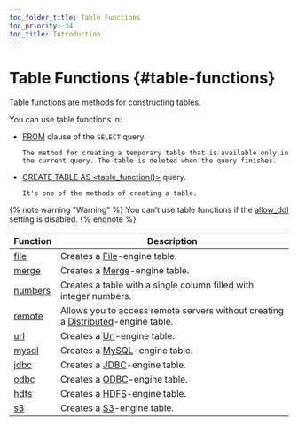 ```yaml
---
toc_folder_title: Table Functions
toc_priority: 34
toc_title: Introduction
---
```


# Table Functions {#table-functions}

Table functions are methods for constructing tables.

You can use table functions in:

-   [FROM](../../sql-reference/statements/select/from.md) clause of the `SELECT` query.

        The method for creating a temporary table that is available only in the current query. The table is deleted when the query finishes.

-   [CREATE TABLE AS \<table_function()\>](../../sql-reference/statements/create/table.md) query.

        It's one of the methods of creating a table.

{% note warning "Warning" %}
    You can’t use table functions if the [allow_ddl](../../operations/settings/permissions-for-queries.md#settings_allow_ddl) setting is disabled.
{% endnote %}

| Function                                                  | Description                                                                                                                            |
|-----------------------------------------------------------|----------------------------------------------------------------------------------------------------------------------------------------|
| [file](../../sql-reference/table-functions/file.md)       | Creates a [File](../../engines/table-engines/special/file.md)-engine table.                                                            |
| [merge](../../sql-reference/table-functions/merge.md)     | Creates a [Merge](../../engines/table-engines/special/merge.md)-engine table.                                                          |
| [numbers](../../sql-reference/table-functions/numbers.md) | Creates a table with a single column filled with integer numbers.                                                                      |
| [remote](../../sql-reference/table-functions/remote.md)   | Allows you to access remote servers without creating a [Distributed](../../engines/table-engines/special/distributed.md)-engine table. |
| [url](../../sql-reference/table-functions/url.md)         | Creates a [Url](../../engines/table-engines/special/url.md)-engine table.                                                              |
| [mysql](../../sql-reference/table-functions/mysql.md)     | Creates a [MySQL](../../engines/table-engines/integrations/mysql.md)-engine table.                                                     |
| [jdbc](../../sql-reference/table-functions/jdbc.md)       | Creates a [JDBC](../../engines/table-engines/integrations/jdbc.md)-engine table.                                                       |
| [odbc](../../sql-reference/table-functions/odbc.md)       | Creates a [ODBC](../../engines/table-engines/integrations/odbc.md)-engine table.                                                       |
| [hdfs](../../sql-reference/table-functions/hdfs.md)       | Creates a [HDFS](../../engines/table-engines/integrations/hdfs.md)-engine table.                                                       |
| [s3](../../sql-reference/table-functions/s3.md)           | Creates a [S3](../../engines/table-engines/integrations/s3.md)-engine table.                                                       |


